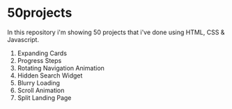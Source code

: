 # 50projects
In this repository i'm showing 50 projects that i've done using HTML, CSS & Javascript.

1. Expanding Cards
2. Progress Steps
3. Rotating Navigation Animation
4. Hidden Search Widget
5. Blurry Loading
6. Scroll Animation
7. Split Landing Page
